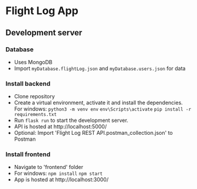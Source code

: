 # Flight Log App

## Development server

### Database

- Uses MongoDB
- Import `myDatabase.flightLog.json` and `myDatabase.users.json` for data

### Install backend

- Clone repository
- Create a virtual environment, activate it and install the dependencies. For windows:
  `python3 -m venv env`
  `env\Scripts\activate`
  `pip install -r requirements.txt`
- Run `flask run` to start the development server.
- API is hosted at http://localhost:5000/
- Optional: Import 'Flight Log REST API.postman_collection.json' to Postman

### Install frontend

- Navigate to 'frontend' folder
- For windows:
  `npm install`
  `npm start`
- App is hosted at http://localhost:3000/
